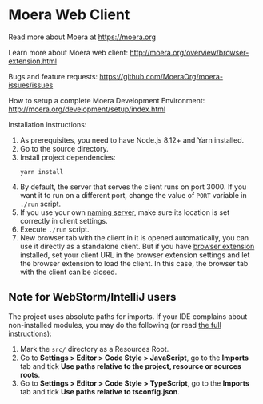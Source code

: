 # Moera Web Client

Read more about Moera at https://moera.org

Learn more about Moera web client: http://moera.org/overview/browser-extension.html

Bugs and feature requests: https://github.com/MoeraOrg/moera-issues/issues

How to setup a complete Moera Development Environment:
http://moera.org/development/setup/index.html

Installation instructions:

1. As prerequisites, you need to have Node.js 8.12+ and Yarn installed.
2. Go to the source directory.
3. Install project dependencies:
   ```
   yarn install
   ```
4. By default, the server that serves the client runs on port 3000. If you want
   it to run on a different port, change the value of `PORT` variable in
   `./run` script.
5. If you use your own [naming server][2], make sure its location is set correctly
   in client settings.
6. Execute `./run` script.
7. New browser tab with the client in it is opened automatically, you can use
   it directly as a standalone client. But if you have [browser extension][1]
   installed, set your client URL in the browser extension settings and let the
   browser extension to load the client. In this case, the browser tab with the
   client can be closed.

## Note for WebStorm/IntelliJ users

The project uses absolute paths for imports. If your IDE complains about
non-installed modules, you may do the following (or read [the full
instructions][3]):

1. Mark the `src/` directory as a Resources Root.
2. Go to **Settings > Editor > Code Style > JavaScript**, go to
   the **Imports** tab and tick **Use paths relative to the project, resource
   or sources roots**.
3. Go to **Settings > Editor > Code Style > TypeScript**, go to
   the **Imports** tab and tick **Use paths relative to tsconfig.json**.

[1]: https://github.com/MoeraOrg/moera-browser-extension
[2]: https://github.com/MoeraOrg/moera-naming
[3]: https://medium.com/hackernoon/absolute-imports-with-create-react-app-4c6cfb66c35d

